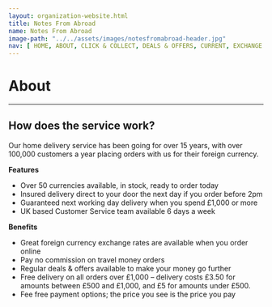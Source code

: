 ```yaml
---
layout: organization-website.html
title: Notes From Abroad
name: Notes From Abroad
image-path: "../../assets/images/notesfromabroad-header.jpg"
nav: [ HOME, ABOUT, CLICK & COLLECT, DEALS & OFFERS, CURRENT, EXCHANGE RATES ]
---
```

# About
***

## How does the service work?

Our home delivery service has been going for over 15 years, with over 100,000 customers a year placing orders with us for their foreign currency.

**Features**

*   Over 50 currencies available, in stock, ready to order today
*   Insured delivery direct to your door the next day if you order before 2pm
*   Guaranteed next working day delivery when you spend £1,000 or more
*   UK based Customer Service team available 6 days a week

**Benefits**

*   Great foreign currency exchange rates are available when you order online
*   Pay no commission on travel money orders
*   Regular deals & offers available to make your money go further
*   Free delivery on all orders over £1,000 – delivery costs £3.50 for amounts between £500 and £1,000, and £5 for amounts under £500.
*   Fee free payment options; the price you see is the price you pay
